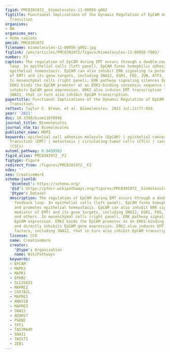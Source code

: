 ```yaml
---
figid: PMC8301972__biomolecules-11-00956-g002
figtitle: Functional Implications of the Dynamic Regulation of EpCAM during Epithelial-to-Mesenchymal
  Transition
organisms:
- NA
organisms_ner:
- Homo sapiens
pmcid: PMC8301972
filename: biomolecules-11-00956-g002.jpg
figlink: /pmc/articles/PMC8301972/figure/biomolecules-11-00956-f002/
number: F2
caption: The regulation of EpCAM during EMT occurs through a double-negative feedback
  loop. In epithelial cells (left panel), EpCAM forms homophilic adhesions and promotes
  epithelial homeostasis. EpCAM can also inhibit ERK signaling (a potent mediator
  of EMT) and its gene targets, including SNAI2, EGR1, FOS, JUN, ATF3, and others.
  In mesenchymal cells (right panel), ERK pathway signaling silences EpCAM expression.
  ERK2 binds the EpCAM promoter at an ERK2-binding consensus sequence and directly
  inhibits EpCAM gene expression. ERK2 also induces EMT transcription factors, including
  SNAI2, that in turn also inhibit EpCAM transcription.
papertitle: Functional Implications of the Dynamic Regulation of EpCAM during Epithelial-to-Mesenchymal
  Transition.
reftext: Taylor C. Brown, et al. Biomolecules. 2021 Jul;11(7):956.
year: '2021'
doi: 10.3390/biom11070956
journal_title: Biomolecules
journal_nlm_ta: Biomolecules
publisher_name: MDPI
keywords: epithelial cell adhesion molecule (EpCAM) | epithelial cancers | epithelial-to-mesenchymal
  transition (EMT) | metastasis | circulating tumor cells (CTCs) | cancer stem cells
  (CSCs)
automl_pathway: 0.9459583
figid_alias: PMC8301972__F2
figtype: Figure
redirect_from: /figures/PMC8301972__F2
ndex: ''
seo: CreativeWork
schema-jsonld:
  '@context': https://schema.org/
  '@id': https://pfocr.wikipathways.org/figures/PMC8301972__biomolecules-11-00956-g002.html
  '@type': Dataset
  description: The regulation of EpCAM during EMT occurs through a double-negative
    feedback loop. In epithelial cells (left panel), EpCAM forms homophilic adhesions
    and promotes epithelial homeostasis. EpCAM can also inhibit ERK signaling (a potent
    mediator of EMT) and its gene targets, including SNAI2, EGR1, FOS, JUN, ATF3,
    and others. In mesenchymal cells (right panel), ERK pathway signaling silences
    EpCAM expression. ERK2 binds the EpCAM promoter at an ERK2-binding consensus sequence
    and directly inhibits EpCAM gene expression. ERK2 also induces EMT transcription
    factors, including SNAI2, that in turn also inhibit EpCAM transcription.
  license: CC0
  name: CreativeWork
  creator:
    '@type': Organization
    name: WikiPathways
  keywords:
  - EPCAM
  - MAPK3
  - MAPK1
  - EPHB2
  - SLC25A15
  - MAPRE2
  - COX7A2L
  - MAPRE1
  - ANKS1B
  - MAPRE3
  - SNAI2
  - ADAM17
  - PSEN2
  - TFF1
  - TAS2R64P
  - SNAI1
  - TWIST1
  - ZEB1
---
```

